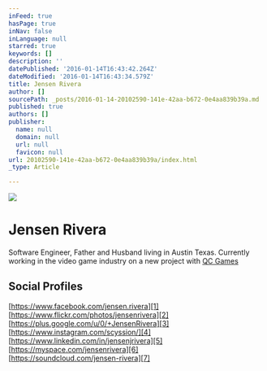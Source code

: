 ```yaml
---
inFeed: true
hasPage: true
inNav: false
inLanguage: null
starred: true
keywords: []
description: ''
datePublished: '2016-01-14T16:43:42.264Z'
dateModified: '2016-01-14T16:43:34.579Z'
title: Jensen Rivera
author: []
sourcePath: _posts/2016-01-14-20102590-141e-42aa-b672-0e4aa839b39a.md
published: true
authors: []
publisher:
  name: null
  domain: null
  url: null
  favicon: null
url: 20102590-141e-42aa-b672-0e4aa839b39a/index.html
_type: Article

---
```

![](https://the-grid-user-content.s3-us-west-2.amazonaws.com/4137cb36-4c0e-4274-a534-03954bd248c9.jpg)

# Jensen Rivera

Software Engineer, Father and Husband living in Austin Texas. Currently working in the video game industry on a new project with [QC Games][0]

## Social Profiles

[https://www.facebook.com/jensen.rivera][1]  
[https://www.flickr.com/photos/jensenrivera][2]  
[https://plus.google.com/u/0/+JensenRivera][3]  
[https://www.instagram.com/scyssion/][4]  
[https://www.linkedin.com/in/jensenjrivera][5]  
[https://myspace.com/jensenrivera][6]  
[https://soundcloud.com/jensen-rivera][7]

[0]: http://qcgamedev.com/wp/
[1]: https://www.facebook.com/jensen.rivera
[2]: https://www.flickr.com/photos/jensenrivera
[3]: https://plus.google.com/u/0/+JensenRivera
[4]: https://www.instagram.com/scyssion/
[5]: https://www.linkedin.com/in/jensenjrivera
[6]: https://myspace.com/jensenrivera
[7]: https://soundcloud.com/jensen-rivera